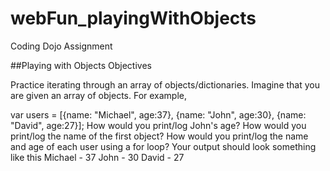 # webFun_playingWithObjects
Coding Dojo Assignment


##Playing with Objects
Objectives

Practice iterating through an array of objects/dictionaries.
Imagine that you are given an array of objects.  For example,

var users = [{name: "Michael", age:37}, {name: "John", age:30}, {name: "David", age:27}];
How would you print/log John's age?
How would you print/log the name of the first object?
How would you print/log the name and age of each user using a for loop?  Your output should look something like this
Michael - 37
John - 30
David - 27
